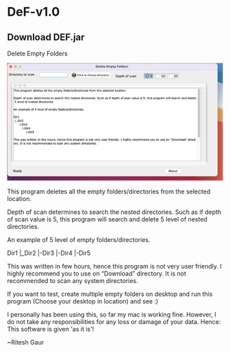 # DeF-v1.0

## Download DEF.jar 

Delete Empty Folders


![APP Screenshot](/DEF.png)


This program deletes all the empty folders/directories from the selected location. 

Depth of scan determines to search the nested directories. Such as if depth of scan value is 5, this program will search and delete 5 level of nested directories.

An example of 5 level of empty folders/directories.

Dir1
 |_Dir2
      |-Dir3
         |-Dir4
             |-Dir5

This was written in few hours, hence this program is not very user friendly. I highly recommend you to use on “Download” directory. It is not recommended to scan any system directories. 





If you want to test, create multiple empty folders on desktop and run this program (Choose your desktop in location) and see :) 

I personally has been using this, so far my mac is working fine. However, I do not take any responsibilities for any loss or damage of your data. Hence: This software is given 'as it is'!


~Ritesh Gaur
